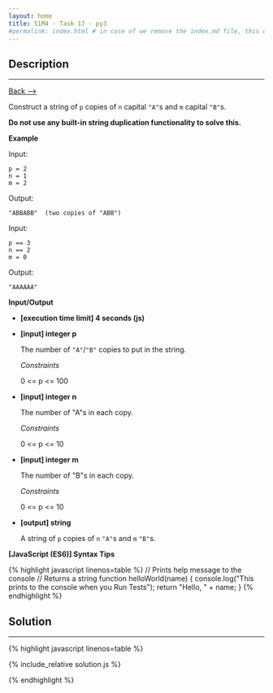 ```yaml
---
layout: home
title: S1M4 - Task 17 - py3
#permalink: index.html # in case of we remove the index.md file, this doc will be the index page
---
```


<div class="row">
<div class="columnStmt" markdown="1">

##  Description
------

[Back --> ](../README.md)

Construct a string of `p` copies of `n` capital `"A"`s and `m` capital `"B"`s.

**Do not use any built-in string duplication functionality to solve this.**

**Example**

Input:
```
p = 2
n = 1
m = 2
```
Output:
```
"ABBABB"  (two copies of "ABB")
```
Input:
```
p == 3
n == 2
m = 0
```
Output:
```
"AAAAAA"
```

**Input/Output**

* **[execution time limit] 4 seconds (js)**

* **[input] integer p**

    The number of `"A"`/`"B"` copies to put in the string.

    *Constraints*

    0 <= p <= 100

* **[input] integer n**

    The number of "A"s in each copy.

    *Constraints*

    0 <= p <= 10

* **[input] integer m**

    The number of "B"s in each copy.

    *Constraints*

    0 <= p <= 10

* **[output] string**

    A string of `p` copies of `n` `"A"`s and `m` `"B"`s.

**[JavaScript (ES6)] Syntax Tips**

{% highlight javascript linenos=table %}
// Prints help message to the console
// Returns a string
function helloWorld(name) {
    console.log("This prints to the console when you Run Tests");
    return "Hello, " + name;
}
{% endhighlight %}

</div>
<div class="columnSol" markdown="1">

## Solution
------

{% highlight javascript linenos=table %}

{% include_relative solution.js %}

{% endhighlight %}

</div>
</div>
